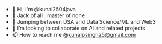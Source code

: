 - 👋 Hi, I’m @kunal2504java
- 👀 Jack of all , master of none
- 🌱 Jumping between DSA and Data Science/ML and Web3
- 💞️ I’m looking to collaborate on AI and related projects
- 📫 How to reach me @kunalpsingh25@gmail.com

<!---
kunal2504java/kunal2504java is a ✨ special ✨ repository because its `README.md` (this file) appears on your GitHub profile.
You can click the Preview link to take a look at your changes.
--->
